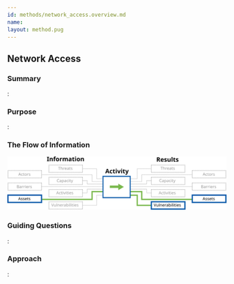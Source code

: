 ```yaml
---
id: methods/network_access.overview.md
name: 
layout: method.pug
---
```

## Network Access

### Summary

:[](../methods/network_access/summary.md)
### Purpose 

:[](../methods/network_access/purpose.md)
### The Flow of Information
![ Information Flow](images/info_flows/network_access.svg)

### Guiding Questions

:[](../methods/network_access/guiding_questions.md)
### Approach

:[](../methods/network_access/approaches.md)

